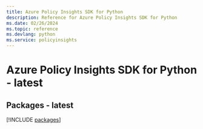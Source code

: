 ```yaml
---
title: Azure Policy Insights SDK for Python
description: Reference for Azure Policy Insights SDK for Python
ms.date: 02/26/2024
ms.topic: reference
ms.devlang: python
ms.service: policyinsights
---
```

# Azure Policy Insights SDK for Python - latest
## Packages - latest
[!INCLUDE [packages](policy-insights-index.md)]